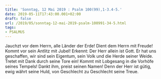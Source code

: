 ```yaml
---
title: 'Sonntag, 12 Mai 2019 : Psalm 100(99),1-3.4-5.'
date: 2019-05-11T17:43:00.001+02:00
draft: false
url: /2019/05/sonntag-12-mai-2019-psalm-100991-34-5.html
tags: 
- PSALMUS
---
```


Jauchzt vor dem Herrn, alle Länder der Erde! Dient dem Herrn mit Freude! Kommt vor sein Antlitz mit Jubel! Erkennt: Der Herr allein ist Gott. Er hat uns geschaffen, wir sind sein Eigentum, sein Volk und die Herde seiner Weide. Tretet mit Dank durch seine Tore ein! Kommt mit Lobgesang in die Vorhöfe seines Tempels! Dankt ihm, preist seinen Namen! Denn der Herr ist gütig, ewig währt seine Huld, von Geschlecht zu Geschlecht seine Treue.